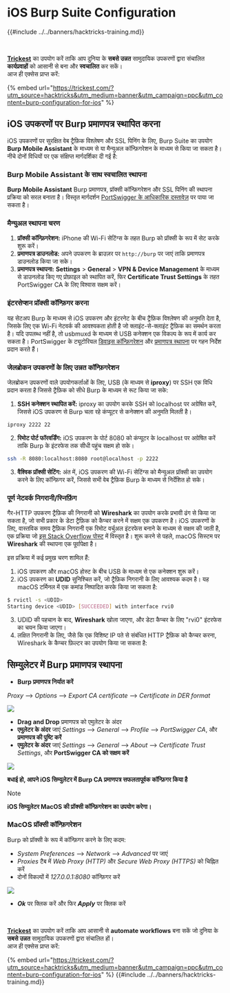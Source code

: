 # iOS Burp Suite Configuration

{{#include ../../banners/hacktricks-training.md}}

<figure><img src="../../images/image (48).png" alt=""><figcaption></figcaption></figure>

\
[**Trickest**](https://trickest.com/?utm_source=hacktricks&utm_medium=text&utm_campaign=ppc&utm_term=trickest&utm_content=burp-configuration-for-ios) का उपयोग करें ताकि आप दुनिया के **सबसे उन्नत** सामुदायिक उपकरणों द्वारा संचालित **कार्यप्रवाहों** को आसानी से बना और **स्वचालित** कर सकें।\
आज ही एक्सेस प्राप्त करें:

{% embed url="https://trickest.com/?utm_source=hacktricks&utm_medium=banner&utm_campaign=ppc&utm_content=burp-configuration-for-ios" %}

## iOS उपकरणों पर Burp प्रमाणपत्र स्थापित करना

iOS उपकरणों पर सुरक्षित वेब ट्रैफ़िक विश्लेषण और SSL पिनिंग के लिए, Burp Suite का उपयोग **Burp Mobile Assistant** के माध्यम से या मैन्युअल कॉन्फ़िगरेशन के माध्यम से किया जा सकता है। नीचे दोनों विधियों पर एक संक्षिप्त मार्गदर्शिका दी गई है:

### Burp Mobile Assistant के साथ स्वचालित स्थापना

**Burp Mobile Assistant** Burp प्रमाणपत्र, प्रॉक्सी कॉन्फ़िगरेशन और SSL पिनिंग की स्थापना प्रक्रिया को सरल बनाता है। विस्तृत मार्गदर्शन [PortSwigger के आधिकारिक दस्तावेज़](https://portswigger.net/burp/documentation/desktop/tools/mobile-assistant/installing) पर पाया जा सकता है।

### मैन्युअल स्थापना चरण

1. **प्रॉक्सी कॉन्फ़िगरेशन:** iPhone की Wi-Fi सेटिंग्स के तहत Burp को प्रॉक्सी के रूप में सेट करके शुरू करें।
2. **प्रमाणपत्र डाउनलोड:** अपने उपकरण के ब्राउज़र पर `http://burp` पर जाएं ताकि प्रमाणपत्र डाउनलोड किया जा सके।
3. **प्रमाणपत्र स्थापना:** **Settings** > **General** > **VPN & Device Management** के माध्यम से डाउनलोड किए गए प्रोफ़ाइल को स्थापित करें, फिर **Certificate Trust Settings** के तहत PortSwigger CA के लिए विश्वास सक्षम करें।

### इंटरसेप्शन प्रॉक्सी कॉन्फ़िगर करना

यह सेटअप Burp के माध्यम से iOS उपकरण और इंटरनेट के बीच ट्रैफ़िक विश्लेषण की अनुमति देता है, जिसके लिए एक Wi-Fi नेटवर्क की आवश्यकता होती है जो क्लाइंट-से-क्लाइंट ट्रैफ़िक का समर्थन करता है। यदि उपलब्ध नहीं है, तो usbmuxd के माध्यम से USB कनेक्शन एक विकल्प के रूप में कार्य कर सकता है। PortSwigger के ट्यूटोरियल [डिवाइस कॉन्फ़िगरेशन](https://support.portswigger.net/customer/portal/articles/1841108-configuring-an-ios-device-to-work-with-burp) और [प्रमाणपत्र स्थापना](https://support.portswigger.net/customer/portal/articles/1841109-installing-burp-s-ca-certificate-in-an-ios-device) पर गहन निर्देश प्रदान करते हैं।

### जेलब्रोकन उपकरणों के लिए उन्नत कॉन्फ़िगरेशन

जेलब्रोकन उपकरणों वाले उपयोगकर्ताओं के लिए, USB (के माध्यम से **iproxy**) पर SSH एक विधि प्रदान करता है जिससे ट्रैफ़िक को सीधे Burp के माध्यम से रूट किया जा सके:

1.  **SSH कनेक्शन स्थापित करें:** iproxy का उपयोग करके SSH को localhost पर अग्रेषित करें, जिससे iOS उपकरण से Burp चला रहे कंप्यूटर से कनेक्शन की अनुमति मिलती है।

```bash
iproxy 2222 22
```

2.  **रिमोट पोर्ट फॉरवर्डिंग:** iOS उपकरण के पोर्ट 8080 को कंप्यूटर के localhost पर अग्रेषित करें ताकि Burp के इंटरफेस तक सीधी पहुंच सक्षम हो सके।

```bash
ssh -R 8080:localhost:8080 root@localhost -p 2222
```

3.  **वैश्विक प्रॉक्सी सेटिंग:** अंत में, iOS उपकरण की Wi-Fi सेटिंग्स को मैन्युअल प्रॉक्सी का उपयोग करने के लिए कॉन्फ़िगर करें, जिससे सभी वेब ट्रैफ़िक Burp के माध्यम से निर्देशित हो सके।

### पूर्ण नेटवर्क निगरानी/स्निफ़िंग

गैर-HTTP उपकरण ट्रैफ़िक की निगरानी को **Wireshark** का उपयोग करके प्रभावी ढंग से किया जा सकता है, जो सभी प्रकार के डेटा ट्रैफ़िक को कैप्चर करने में सक्षम एक उपकरण है। iOS उपकरणों के लिए, वास्तविक समय ट्रैफ़िक निगरानी एक रिमोट वर्चुअल इंटरफेस बनाने के माध्यम से सक्षम की जाती है, एक प्रक्रिया जो [इस Stack Overflow पोस्ट](https://stackoverflow.com/questions/9555403/capturing-mobile-phone-traffic-on-wireshark/33175819#33175819) में विस्तृत है। शुरू करने से पहले, macOS सिस्टम पर **Wireshark** की स्थापना एक पूर्वापेक्षा है।

इस प्रक्रिया में कई प्रमुख चरण शामिल हैं:

1. iOS उपकरण और macOS होस्ट के बीच USB के माध्यम से एक कनेक्शन शुरू करें।
2. iOS उपकरण का **UDID** सुनिश्चित करें, जो ट्रैफ़िक निगरानी के लिए आवश्यक कदम है। यह macOS टर्मिनल में एक कमांड निष्पादित करके किया जा सकता है:
```bash
$ rvictl -s <UDID>
Starting device <UDID> [SUCCEEDED] with interface rvi0
```
3. UDID की पहचान के बाद, **Wireshark** खोला जाएगा, और डेटा कैप्चर के लिए "rvi0" इंटरफेस का चयन किया जाएगा।  
4. लक्षित निगरानी के लिए, जैसे कि एक विशिष्ट IP पते से संबंधित HTTP ट्रैफ़िक को कैप्चर करना, Wireshark के कैप्चर फ़िल्टर का उपयोग किया जा सकता है:

## सिम्युलेटर में Burp प्रमाणपत्र स्थापना

- **Burp प्रमाणपत्र निर्यात करें**

_Proxy_ --> _Options_ --> _Export CA certificate_ --> _Certificate in DER format_

![](<../../images/image (534).png>)

- **Drag and Drop** प्रमाणपत्र को एमुलेटर के अंदर
- **एमुलेटर के अंदर** जाएं _Settings_ --> _General_ --> _Profile_ --> _PortSwigger CA_, और **प्रमाणपत्र की पुष्टि करें**
- **एमुलेटर के अंदर** जाएं _Settings_ --> _General_ --> _About_ --> _Certificate Trust Settings_, और **PortSwigger CA को सक्षम करें**

![](<../../images/image (1048).png>)

**बधाई हो, आपने iOS सिम्युलेटर में Burp CA प्रमाणपत्र सफलतापूर्वक कॉन्फ़िगर किया है**

> [!NOTE]
> **iOS सिम्युलेटर MacOS की प्रॉक्सी कॉन्फ़िगरेशन का उपयोग करेगा।**

### MacOS प्रॉक्सी कॉन्फ़िगरेशन

Burp को प्रॉक्सी के रूप में कॉन्फ़िगर करने के लिए कदम:

- _System Preferences_ --> _Network_ --> _Advanced_ पर जाएं
- _Proxies_ टैब में _Web Proxy (HTTP)_ और _Secure Web Proxy (HTTPS)_ को चिह्नित करें
- दोनों विकल्पों में _127.0.0.1:8080_ कॉन्फ़िगर करें

![](<../../images/image (431).png>)

- _**Ok**_ पर क्लिक करें और फिर _**Apply**_ पर क्लिक करें

<figure><img src="../../images/image (48).png" alt=""><figcaption></figcaption></figure>

\
[**Trickest**](https://trickest.com/?utm_source=hacktricks&utm_medium=text&utm_campaign=ppc&utm_term=trickest&utm_content=burp-configuration-for-ios) का उपयोग करें ताकि आप आसानी से **automate workflows** बना सकें जो दुनिया के **सबसे उन्नत** सामुदायिक उपकरणों द्वारा संचालित हों।\
आज ही एक्सेस प्राप्त करें:

{% embed url="https://trickest.com/?utm_source=hacktricks&utm_medium=banner&utm_campaign=ppc&utm_content=burp-configuration-for-ios" %}
{{#include ../../banners/hacktricks-training.md}}
